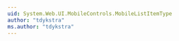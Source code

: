 ```yaml
---
uid: System.Web.UI.MobileControls.MobileListItemType
author: "tdykstra"
ms.author: "tdykstra"
---
```


